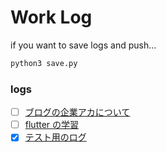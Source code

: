 # Work Log

if you want to save logs and push...

```bash
python3 save.py
```

### logs

- [ ] [ブログの企業アカについて](logs/hatena_blog_enterprise.md)
- [ ] [flutter の学習](logs/learn_flutter.md)
- [x] [テスト用のログ](logs/testlog.md)
